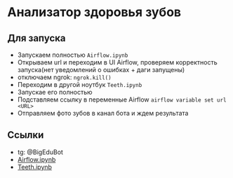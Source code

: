 # Анализатор здоровья зубов

## Для запуска

- Запускаем полностью `Airflow.ipynb`
- Открываем url и переходим в UI Airflow, проверяем корректность запуска(нет уведомлений о ошибках + даги запущены)
- отключаем ngrok: `ngrok.kill()`
- Переходим в другой ноутбук `Teeth.ipynb`
- Запускае его полностью
- Подставляем ссылку в переменные Airflow `airflow variable set url <URL>`
- Отправляем фото зубов в канал бота и ждем результата

## Ссылки

- tg: @BigEduBot
- [Airflow.ipynb](https://colab.research.google.com/drive/1mknTuB0zIrAPibQ5G4NgGzikVOs4IH6T?usp=sharing)
- [Teeth.ipynb](https://colab.research.google.com/drive/1TCGdm0T6-EhYhwuUvfyTUXf8qoCcDcgC?usp=sharing)
